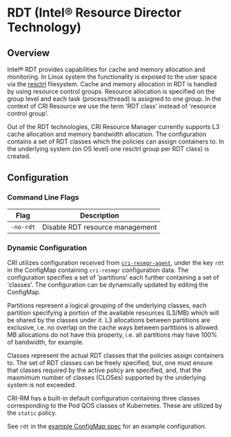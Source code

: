 # RDT (Intel® Resource Director Technology)

## Overview

Intel® RDT provides capabilities for cache and memory allocation and
monitoring. In Linux system the functionality is exposed to the user space via
the [resctrl](https://www.kernel.org/doc/Documentation/x86/intel_rdt_ui.txt)
filesystem. Cache and memory allocation in RDT is handled by using resource
control groups. Resource allocation is specified on the group level and each
task (process/thread) is assigned to one group. In the context of CRI Resource
we use the term 'RDT class' instead of 'resource control group'.

Out of the RDT technologies, CRI Resource Manager currently supports L3 cache
allocation and memory bandwidth allocation. The configuration contains a set of
RDT classes which the policies can assign containers to. In the underlying
system (on OS level) one resctrl group per RDT class) is created.

## Configuration

### Command Line Flags

| Flag      | Description                           |
| --------- | ------------------------------------- |
| `-no-rdt` | Disable RDT resource management

### Dynamic Configuration

CRI utilizes configuration received from
[`cri-resmgr-agent`](../README.md#cri-resource-manager-node-agent), under the
key `rdt` in the ConfigMap containing `cri-resmgr` configuration data. The
configuration specifies a set of 'partitions' each further containing a set of
'classes'. The configuration can be dynamically updated by editing the
ConfigMap.

Partitions represent a logical grouping of the underlying classes, each
partition specifying a portion of the available resources (L3/MB) which will be
shared by the classes under it. L3 allocations between partitions are exclusive,
i.e. no overlap on the cache ways between partitions is allowed. MB
allocations do not have this property, i.e. all partitions may have 100% of
bandwidth, for example.

Classes represent the actual RDT classes that the policies assign containers
to. The set of RDT classes can be freely specified, but, one must ensure that
classes required by the active policy are specified, and, that the maxmimum
number of classes (CLOSes) supported by the underlying system is not exceeded.

CRI-RM has a built-in default configuration containing three classes
corresponding to the Pod QOS classes of Kubernetes. These are utilized by the
`static` policy.

See `rdt` in the [example ConfigMap spec](../sample-configs/cri-resmgr-configmap.example.yaml)
for an example configuration.
